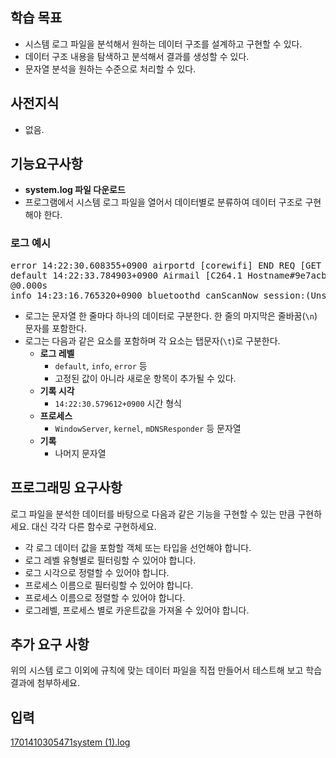 ## 학습 목표
- 시스템 로그 파일을 분석해서 원하는 데이터 구조를 설계하고 구현할 수 있다.
- 데이터 구조 내용을 탐색하고 분석해서 결과를 생성할 수 있다.
- 문자열 분석을 원하는 수준으로 처리할 수 있다.

## 사전지식
- 없음.

## 기능요구사항
- **system.log 파일 다운로드**
- 프로그램에서 시스템 로그 파일을 열어서 데이터별로 분류하여 데이터 구조로 구현해야 한다.

### 로그 예시
<pre>error 14:22:30.608355+0900 airportd [corewifi] END REQ [GET BSSID] (pid=5617 proc=iStat Menus Status service=com.apple.corewlan-xpc intf=en1 uuid=92833 err=1)
default 14:22:33.784903+0900 Airmail [C264.1 Hostname#9e7acbfe:993 initial path ((null))] event: path
@0.000s
info 14:23:16.765320+0900 bluetoothd canScanNow session:<private>(Unspecified) allowed:1 deviceLocked:0 deviceFirstUnlocked:1 allowedInBKG:1 sessionState
<private></pre>


- 로그는 문자열 한 줄마다 하나의 데이터로 구분한다. 한 줄의 마지막은 줄바꿈(`\n`) 문자를 포함한다.
- 로그는 다음과 같은 요소를 포함하며 각 요소는 탭문자(`\t`)로 구분한다.
  - **로그 레벨**
    - `default`, `info`, `error` 등
    - 고정된 값이 아니라 새로운 항목이 추가될 수 있다.
  - **기록 시각**
    - `14:22:30.579612+0900` 시간 형식
  - **프로세스**
    - `WindowServer`, `kernel`, `mDNSResponder` 등 문자열
  - **기록**
    - 나머지 문자열

## 프로그래밍 요구사항
로그 파일을 분석한 데이터를 바탕으로 다음과 같은 기능을 구현할 수 있는 만큼 구현하세요. 대신 각각 다른 함수로 구현하세요.

- 각 로그 데이터 값을 포함할 객체 또는 타입을 선언해야 합니다.
- 로그 레벨 유형별로 필터링할 수 있어야 합니다.
- 로그 시각으로 정렬할 수 있어야 합니다.
- 프로세스 이름으로 필터링할 수 있어야 합니다.
- 프로세스 이름으로 정렬할 수 있어야 합니다.
- 로그레벨, 프로세스 별로 카운트값을 가져올 수 있어야 합니다.

## 추가 요구 사항
위의 시스템 로그 이외에 규칙에 맞는 데이터 파일을 직접 만들어서 테스트해 보고 학습 결과에 첨부하세요.


## 입력
[1701410305471system (1).log](https://github.com/user-attachments/files/16119434/1701410305471system.1.log)
